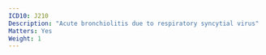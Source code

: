 ```yaml
---
ICD10: J210
Description: "Acute bronchiolitis due to respiratory syncytial virus"
Matters: Yes
Weight: 1
---
```

